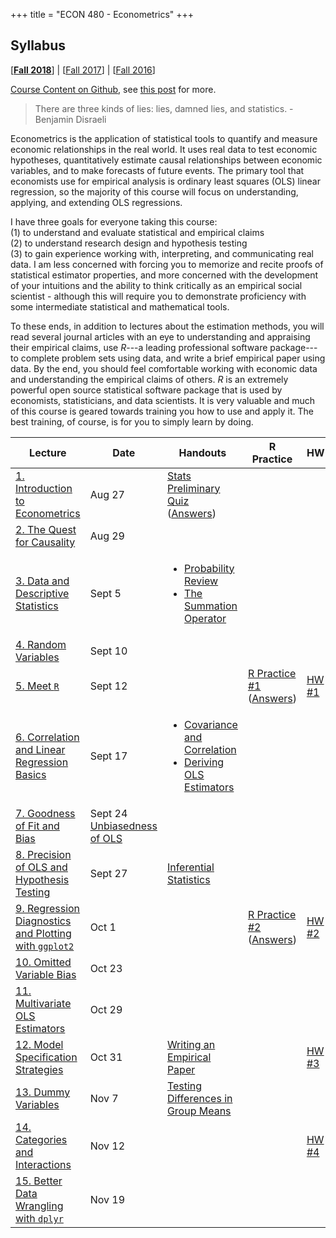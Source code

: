 +++
title = "ECON 480 - Econometrics"
+++

## Syllabus 
[[**Fall 2018**](https://www.dropbox.com/s/g19k5rr57qtqvzo/ECON_480_F2018_Safner_Syllabus.pdf?dl=0)] | [[Fall 2017](https://www.dropbox.com/s/sclrmnmgr055ie0/ECON_480_F2017_Safner_Syllabus.pdf?dl=0)] | [[Fall 2016](https://www.dropbox.com/s/uw6n6bk0bu0lzit/ECON_480_Safner_Syllabus.pdf?dl=0)]

[Course Content on Github](http://github.com/ryansafner/ECON480Fall2018), see [this post](https://ryansafner.com/post/econometrics-slides-on-github/) for more. 

> There are three kinds of lies: lies, damned lies, and statistics. - Benjamin Disraeli

Econometrics is the application of statistical tools to quantify and measure economic relationships in the real world. It uses real data to test economic hypotheses, quantitatively estimate causal relationships between economic variables, and to make forecasts of future events. The primary tool that economists use for empirical analysis is ordinary least squares (OLS) linear regression, so the majority of this course will focus on understanding, applying, and extending OLS regressions. 

I have three goals for everyone taking this course:<br> (1) to understand and evaluate statistical and empirical claims<br> (2) to understand research design and hypothesis testing<br> (3) to gain experience working with, interpreting, and communicating real data. I am less concerned with forcing you to memorize and recite proofs of statistical estimator properties, and more concerned with the development of your intuitions and the ability to think critically as an empirical social scientist - although this will require you to demonstrate proficiency with some intermediate statistical and mathematical tools. 

To these ends, in addition to lectures about the estimation methods, you will read several journal articles with an eye to understanding and appraising their empirical claims, use *R*---a leading professional software package---to complete problem sets using data, and write a brief empirical paper using data. By the end, you should feel comfortable working with economic data and understanding the empirical claims of others. *R* is an extremely powerful open source statistical software package that is used by economists, statisticians, and data scientists. It is very valuable and much of this course is geared towards training you how to use and apply it. The best training, of course, is for you to simply learn by doing. 

| Lecture | Date | Handouts | R Practice | HW |
|----|----|----|----|----|
| [1. Introduction to Econometrics](https://github.com/ryansafner/ECON480Fall2018/blob/master/Lectures/Lecture1.pdf) | Aug 27 | [Stats Preliminary Quiz](https://www.dropbox.com/s/lognhmhv1m8bk29/Econometrics%20Preliminary%20Quiz.pdf?dl=0) ([Answers](https://www.dropbox.com/s/47oqq47s89gtwg5/Econometrics%20Preliminary%20Quiz%20Answers.pdf?dl=0)) |  | | | 
| [2. The Quest for Causality](https://github.com/ryansafner/ECON480Fall2018/blob/master/Lectures/Lecture2.pdf) | Aug 29 |  |  |  | |
| [3. Data and Descriptive Statistics](https://github.com/ryansafner/ECON480Fall2018/blob/master/Lectures/Lecture3.pdf) | Sept 5 | <ul><li>[Probability Review](https://www.dropbox.com/s/g5uwfu5p8yopd67/Probability%20Review.pdf?dl=0)<li>[The Summation Operator](https://www.dropbox.com/s/88961yofeyfiquc/Summation%20Operator.pdf?dl=0)</ul> |  |  | |
| [4. Random Variables](https://github.com/ryansafner/ECON480Fall2018/blob/master/Lectures/Lecture4.pdf) | Sept 10 |  |  |  | |
| [5. Meet `R`](https://github.com/ryansafner/ECON480Fall2018/blob/master/Lectures/Lecture5.pdf) | Sept 12 |  | [R Practice #1](https://github.com/ryansafner/ECON480Fall2018/blob/master/R%20Practice/RPractice1.pdf) ([Answers](https://github.com/ryansafner/ECON480Fall2018/blob/master/RPractice1Answers.pdf))  | [HW #1](https://github.com/ryansafner/ECON480Fall2018/blob/master/HW1.pdf) | 
| [6. Correlation and Linear Regression Basics](https://github.com/ryansafner/ECON480Fall2018/blob/master/Lectures/Lecture6.pdf) | Sept 17 | <ul><li>[Covariance and Correlation](https://www.dropbox.com/s/r8mmg8bhjogdow6/Covariance%20and%20Correlation.pdf?dl=0) <li>[Deriving OLS Estimators](https://www.dropbox.com/s/ealyfurfpqnicmy/Deriving%20OLS%20Estimators.pdf?dl=0)</ul> | | | 
| [7. Goodness of Fit and Bias](https://github.com/ryansafner/ECON480Fall2018/blob/master/Lectures/Lecture7.pdf) | Sept 24 [Unbiasedness of OLS](https://www.dropbox.com/s/efz15bffah2beh9/Unbiasedness%20of%20OLS.pdf?dl=0) | | | | 
| [8. Precision of OLS and Hypothesis Testing](https://github.com/ryansafner/ECON480Fall2018/blob/master/Lectures/Lecture8.pdf) | Sept 27 | [Inferential Statistics](https://www.dropbox.com/s/ortzh50jvydpk5p/Inferential%20Statistics%20Handout.pdf?dl=0) | | | | 
| [9. Regression Diagnostics and Plotting with `ggplot2`](https://github.com/ryansafner/ECON480Fall2018/blob/master/Lectures/Lecture9.pdf) | Oct 1 | | [R Practice #2](https://github.com/ryansafner/ECON480Fall2018/blob/master/R%20Practice/RPractice2.pdf) ([Answers](https://github.com/ryansafner/ECON480Fall2018/blob/master/R%20Practice/RPractice2Answers.pdf)) | [HW #2](https://github.com/ryansafner/ECON480Fall2018/blob/master/Homework/HW2.pdf) | 
| [10. Omitted Variable Bias](https://github.com/ryansafner/ECON480Fall2018/blob/master/Lectures/Lecture10.pdf) | Oct 23 | | | |
| [11. Multivariate OLS Estimators](https://github.com/ryansafner/ECON480Fall2018/blob/master/Lectures/Lecture11.pdf) | Oct 29  | | | | 
| [12. Model Specification Strategies](https://github.com/ryansafner/ECON480Fall2018/blob/master/Lectures/Lecture12.pdf) | Oct 31 | [Writing an Empirical Paper](https://www.dropbox.com/s/80d23r9f0lp9o5u/Writing_an_Empirical_Paper.pdf?dl=0) | | [HW #3](https://github.com/ryansafner/ECON480Fall2018/blob/master/Homework/HW3.pdf) | 
| [13. Dummy Variables](https://github.com/ryansafner/ECON480Fall2018/blob/master/Lectures/Lecture13.pdf) | Nov 7 | [Testing Differences in Group Means](https://www.dropbox.com/s/cz1z5o0i3hcp0pe/Testing_Differences_in_Group_Means.pdf?dl=0) | | |
| [14. Categories and Interactions](https://github.com/ryansafner/ECON480Fall2018/blob/master/Lectures/Lecture14.pdf) | Nov 12 | | | [HW #4](https://github.com/ryansafner/ECON480Fall2018/blob/master/Homework/HW4.pdf) |
| [15. Better Data Wrangling with `dplyr`](https://github.com/ryansafner/ECON480Fall2018/blob/master/Lectures/Lecture15.pdf) | Nov 19  | | | | 
